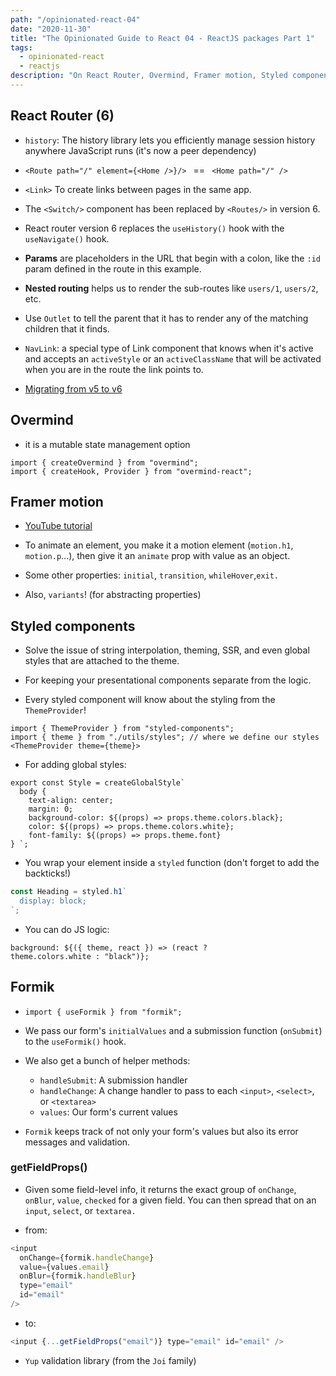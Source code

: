 ```yaml
---
path: "/opinionated-react-04"
date: "2020-11-30"
title: "The Opinionated Guide to React 04 - ReactJS packages Part 1"
tags:
  - opinionated-react
  - reactjs
description: "On React Router, Overmind, Framer motion, Styled components, Formik"
---
```


## React Router (6)

- `history`: The history library lets you efficiently manage session history anywhere JavaScript runs (it's now a peer dependency)

- `<Route path="/" element={<Home />}/> ` == ` <Home path="/" />`

- `<Link>` To create links between pages in the same app.

- The `<Switch/>` component has been replaced by `<Routes/>` in version 6.

- React router version 6 replaces the `useHistory()` hook with the `useNavigate()` hook.

- **Params** are placeholders in the URL that begin with a colon, like the `:id` param defined in the route in this example.

- **Nested routing** helps us to render the sub-routes like `users/1`, `users/2`, etc.

- Use `Outlet` to tell the parent that it has to render any of the matching children that it finds.

- `NavLink`: a special type of Link component that knows when it's active and accepts an `activeStyle` or an `activeClassName` that will be activated when you are in the route the link points to.

- [Migrating from v5 to v6](https://github.com/ReactTraining/react-router/blob/dev/docs/advanced-guides/migrating-5-to-6.md)

## Overmind

- it is a mutable state management option

```
import { createOvermind } from "overmind";
import { createHook, Provider } from "overmind-react";
```

## Framer motion

- [YouTube tutorial](https://www.youtube.com/watch?v=2V1WK-3HQNk&list=PL4cUxeGkcC9iHDnQfTHEVVceOEBsOf07i&index=1)

- To animate an element, you make it a motion element (`motion.h1`, `motion.p`...), then give it an `animate` prop with value as an object.

- Some other properties: `initial`, `transition`, `whileHover`,`exit.`
- Also, `variants`! (for abstracting properties)

## Styled components

- Solve the issue of string interpolation, theming, SSR, and even global styles that are attached to the theme.

- For keeping your presentational components separate from the logic.

- Every styled component will know about the styling from the `ThemeProvider`!

```
import { ThemeProvider } from "styled-components";
import { theme } from "./utils/styles"; // where we define our styles
<ThemeProvider theme={theme}>
```

- For adding global styles:

```
export const Style = createGlobalStyle`
  body {
    text-align: center;
    margin: 0;
    background-color: ${(props) => props.theme.colors.black};
    color: ${(props) => props.theme.colors.white};
    font-family: ${(props) => props.theme.font}
} `;
```

- You wrap your element inside a `styled` function (don't forget to add the backticks!)

```js
const Heading = styled.h1`
  display: block;
`;
```

- You can do JS logic:

```
background: ${({ theme, react }) => (react ?
theme.colors.white : "black")};
```

## Formik

- `import { useFormik } from "formik";`

- We pass our form's `initialValues` and a submission function (`onSubmit`) to the `useFormik()` hook.

- We also get a bunch of helper methods:

  - `handleSubmit`: A submission handler
  - `handleChange`: A change handler to pass to each `<input>`, `<select>`, or `<textarea>`
  - `values`: Our form's current values

- `Formik` keeps track of not only your form's values but also its error messages and validation.

### getFieldProps()

- Given some field-level info, it returns the exact group of `onChange`, `onBlur`, `value`, `checked` for a given field. You can then spread that on an `input`, `select`, or `textarea.`

- from:

```js
<input
  onChange={formik.handleChange}
  value={values.email}
  onBlur={formik.handleBlur}
  type="email"
  id="email"
/>
```

- to:

```js
<input {...getFieldProps("email")} type="email" id="email" />
```

- `Yup` validation library (from the `Joi` family)
